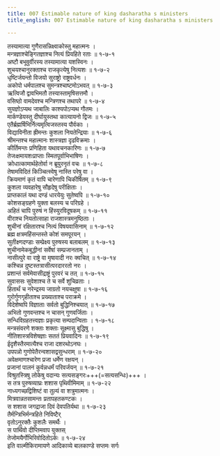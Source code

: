 ```yaml
---
title: 007 Estimable nature of king dasharatha s ministers
title_english: 007 Estimable nature of king dasharatha s ministers

---
```

तस्यामात्या गुणैरासन्निक्ष्वाकोस्तु महात्मनः ।  
मन्त्रज्ञाश्चेङ्गितज्ञाश्च नित्यं प्रियहिते रताः ॥ १-७-१  
अष्टौ बभूवुर्वीरस्य तस्यामात्या यशस्विनः ।  
शुचयश्चानुरक्ताश्च राजकृत्येषु नित्यशः ॥ १-७-२  
धृष्टिर्जयन्तो विजयो सुराष्ट्रो राष्ट्रवर्धनः ।  
अकोपो धर्मपालश्च सुमन्त्रश्चाष्टमोऽभवत् ॥ १-७-३  
ऋत्विजौ द्वावभिमतौ तस्यास्तामृषिसत्तमौ ।  
वसिष्ठो वामदेवश्च मन्त्रिणश्च तथापरे ॥ १-७-४  
सुयज्ञोऽप्यथ जाबालिः काश्यपोऽप्यथ गौतमः ।  
मार्कण्डेयस्तु दीर्घायुस्तथा कात्यायनो द्विजः ॥ १-७-५  
एतैर्ब्रह्मर्षिभिर्नित्यमृत्विजस्तस्य पौर्वकाः ।  
विद्याविनीता ह्रीमन्तः कुशला नियतेन्द्रियाः ॥ १-७-६  
श्रीमन्तश्च महात्मानः शास्त्रज्ञा दृढविक्रमाः ।  
कीर्तिमन्तः प्रणिहिता यथावचनकारिणः ॥ १-७-७  
तेजःक्षमायशःप्राप्ताः स्मितपूर्वाभिभाषिणः ।  
क्रोधात्कामार्थहेतोर्वा न ब्रूयुरनृतं वचः ॥ १-७-८  
तेषामविदितं किञ्चित्स्वेषु नास्ति परेषु वा ।  
क्रियमाणं कृतं वापि चारेणापि चिकीर्षितम् ॥ १-७-९  
कुशला व्यवहारेषु सौहृदेषु परीक्षिताः ।  
प्राप्तकालं यथा दण्डं धारयेयुः सुतेष्वपि ॥ १-७-१०  
कोशसङ्ग्रहणे युक्ता बलस्य च परिग्रहे ।  
अहितं चापि पुरुषं न हिंस्युरविदूषकम् ॥ १-७-११  
वीराश्च नियतोत्साहा राजशास्त्रमनुष्ठिताः ।  
शुचीनां रक्षितारश्च नित्यं विषयवासिनाम् ॥ १-७-१२  
ब्रह्म क्षत्रमहिंसन्तस्ते कोशं समपूरयन् ।  
सुतीक्ष्णदण्डाः सम्प्रेक्ष्य पुरुषस्य बलाबलम् ॥ १-७-१३  
शुचीनामेकबुद्धीनां सर्वेषां सम्प्रजानताम् ।  
नासीत्पुरे वा राष्ट्रे वा मृषावादी नरः क्वचित् ॥ १-७-१४  
कश्चिन्न दुष्टस्तत्रासीत्परदाररतो नरः ।  
प्रशान्तं सर्वमेवासीद्राष्ट्रं पुरवरं च तत् ॥ १-७-१५  
सुवाससः सुवेशाश्च ते च सर्वे शुचिव्रताः ।  
हितार्थं च नरेन्द्रस्य जाग्रतो नयचक्षुषा ॥ १-७-१६  
गुरोर्गुणगृहीताश्च प्रख्याताश्च पराक्रमे ।  
विदेशेष्वपि विज्ञाताः सर्वतो बुद्धिनिश्चयात् ॥ १-७-१७  
अभितो गुणवन्तश्च न चासन् गुणवर्जिताः ।  
सन्धिविग्रहतत्त्वज्ञाः प्रकृत्या सम्पदान्विताः । १-७-१८  
मन्त्रसंवरणे शक्ताः शक्ताः सूक्ष्मासु बुद्धिषु ।  
नीतिशास्त्रविशेषज्ञाः सततं प्रियवादिनः ॥ १-७-१९  
ईदृशैस्तैरमात्यैश्च राजा दशरथोऽनघः ।  
उपपन्नो गुणोपेतैरन्वशासद्वसुन्धराम् ॥ १-७-२०  
अवेक्षमाणश्चारेण प्रजा धर्मेण रक्षयन् ।  
प्रजानां पालनं कुर्वन्नधर्मं परिवर्जयन् ॥ १-७-२१  
विश्रुतस्त्रिषु लोकेषु वदान्यः सत्यसङ्गरः+++(=सत्यसन्धिः)+++ ।  
स तत्र पुरुषव्याघ्रः शशास पृथिवीमिमाम् ॥ १-७-२२  
नाध्यगच्छद्विशिष्टं वा तुल्यं वा शत्रुमात्मनः ।  
मित्रवान्नतसामन्तः प्रतापहतकण्टकः ।  
स शशास जगद्राजा दिवं देवपतिर्यथा ॥ १-७-२३  
तैर्मन्त्रिभिर्मन्त्रहिते निविष्टैर्  
वृतोऽनुरक्तैः कुशलैः समर्थैः ।  
स पार्थिवो दीप्तिमवाप युक्तस्  
तेजोमयैर्गोभिरिवोदितोऽर्कः ॥ १-७-२४  
इति वाल्मीकिरामायणे आदिकाव्ये बालकाण्डे सप्तमः सर्गः
